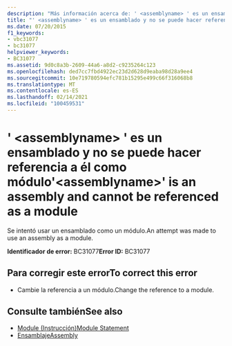 ```yaml
---
description: "Más información acerca de: ' <assemblyname> ' es un ensamblado y no se puede hacer referencia a él como módulo"
title: "' <assemblyname> ' es un ensamblado y no se puede hacer referencia a él como módulo"
ms.date: 07/20/2015
f1_keywords:
- vbc31077
- bc31077
helpviewer_keywords:
- BC31077
ms.assetid: 9d0c8a3b-2609-44a6-a8d2-c9235264c123
ms.openlocfilehash: ded7cc7fbd4922ec23d2d628d9eaba98d28a9ee4
ms.sourcegitcommit: 10e719780594efc781b15295e499c66f316068b8
ms.translationtype: MT
ms.contentlocale: es-ES
ms.lasthandoff: 02/14/2021
ms.locfileid: "100459531"
---
```

# <a name="assemblyname-is-an-assembly-and-cannot-be-referenced-as-a-module"></a><span data-ttu-id="c764e-103">' \<assemblyname> ' es un ensamblado y no se puede hacer referencia a él como módulo</span><span class="sxs-lookup"><span data-stu-id="c764e-103">'\<assemblyname>' is an assembly and cannot be referenced as a module</span></span>

<span data-ttu-id="c764e-104">Se intentó usar un ensamblado como un módulo.</span><span class="sxs-lookup"><span data-stu-id="c764e-104">An attempt was made to use an assembly as a module.</span></span>  
  
 <span data-ttu-id="c764e-105">**Identificador de error:** BC31077</span><span class="sxs-lookup"><span data-stu-id="c764e-105">**Error ID:** BC31077</span></span>  
  
## <a name="to-correct-this-error"></a><span data-ttu-id="c764e-106">Para corregir este error</span><span class="sxs-lookup"><span data-stu-id="c764e-106">To correct this error</span></span>  
  
- <span data-ttu-id="c764e-107">Cambie la referencia a un módulo.</span><span class="sxs-lookup"><span data-stu-id="c764e-107">Change the reference to a module.</span></span>  
  
## <a name="see-also"></a><span data-ttu-id="c764e-108">Consulte también</span><span class="sxs-lookup"><span data-stu-id="c764e-108">See also</span></span>

- [<span data-ttu-id="c764e-109">Module (Instrucción)</span><span class="sxs-lookup"><span data-stu-id="c764e-109">Module Statement</span></span>](../language-reference/statements/module-statement.md)
- [<span data-ttu-id="c764e-110">Ensamblaje</span><span class="sxs-lookup"><span data-stu-id="c764e-110">Assembly</span></span>](../language-reference/modifiers/assembly.md)
